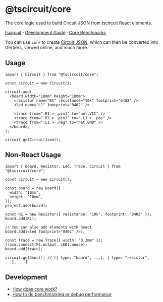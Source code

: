 # @tscircuit/core

The core logic used to build Circuit JSON from tscircuit React elements.

[tscircuit](https://github.com/tscircuit/tscircuit) &middot; [Development Guide](./docs/DEVELOPMENT.md) &middot; [Core Benchmarks](https://core-benchmarks.tscircuit.com/)

You can use `core` to create [Circuit JSON](https://github.com/tscircuit/circuit-json), which can then
be converted into Gerbers, viewed online, and much more.

## Usage

```tsx
import { Circuit } from "@tscircuit/core";

const circuit = new Circuit();

circuit.add(
  <board width="10mm" height="10mm">
    <resistor name="R1" resistance="10k" footprint="0402" />
    <led name="L1" footprint="0402" />

    <trace from=".R1 > .pin1" to="net.VCC" />
    <trace from=".R1 > .pin2" to=".L1 > .pos" />
    <trace from=".L1 > .neg" to="net.GND" />
  </board>,
);

circuit.getCircuitJson();
```

## Non-React Usage

```tsx
import { Board, Resistor, Led, Trace, Circuit } from "@tscircuit/core";

const circuit = new Circuit();

const board = new Board({
  width: "10mm",
  height: "10mm",
});
project.add(board);

const R1 = new Resistor({ resistance: "10k", footprint: "0402" });
board.add(R1);

// You can also add elements with React
board.add(<led footprint="0402" />);

const trace = new Trace({ width: "0.2mm" });
trace.connect(R1.output, LED1.anode);
board.add(trace);

circuit.getJson(); // [{ type: "board", ...}, { type: "resistor", ...}, ...]
```

## Development

- [How does core work?](./docs/DEVELOPMENT.md#overview-of-how-core-works)
- [How to do benchmarking or debug performance](./docs/DEVELOPMENT.md#debugging-performance)
